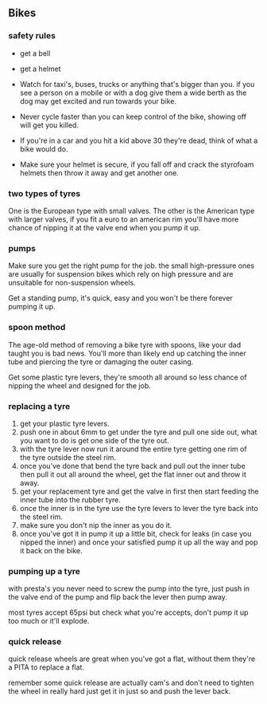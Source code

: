 ## Bikes

### safety rules

* get a bell
* get a helmet

* Watch for taxi's, buses, trucks or anything that's bigger than you. if you see a person on a mobile or with a dog give them a wide berth as the dog may get excited and run towards your bike.
* Never cycle faster than you can keep control of the bike, showing off will get you killed.
* If you're in a car and you hit a kid above 30 they're dead, think of what a bike would do.
* Make sure your helmet is secure, if you fall off and crack the styrofoam helmets then throw it away and get another one.

### two types of tyres

One is the European type with small valves.
The other is the American type with larger valves, if you fit a euro to an american rim you'll have more chance of nipping it at the valve end when you pump it up.

### pumps

Make sure you get the right pump for the job. the small high-pressure ones are usually for suspension bikes which rely on high pressure and are unsuitable for non-suspension wheels.

Get a standing pump, it's quick, easy and you won't be there forever pumping it up.

### spoon method

The age-old method of removing a bike tyre with spoons, like your dad taught you is bad news. You'll more than likely end up catching the inner tube and piercing the tyre or damaging the outer casing.

Get some plastic tyre levers, they're smooth all around so less chance of nipping the wheel and designed for the job.

### replacing a tyre

1. get your plastic tyre levers.
2. push one in about 6mm to get under the tyre and pull one side out, what you want to do is get one side of the tyre out.
3. with the tyre lever now run it around the entire tyre getting one rim of the tyre outside the steel rim.
4. once you've done that bend the tyre back and pull out the inner tube then pull it out all around the wheel, get the flat inner out and throw it away.
5. get your replacement tyre and get the valve in first then start feeding the inner tube into the rubber tyre.
6. once the inner is in the tyre use the tyre levers to lever the tyre back into the steel rim.
7. make sure you don't nip the inner as you do it.
8. once you've got it in pump it up a little bit, check for leaks (in case you nipped the inner) and once your satisfied pump it up all the way and pop it back on the bike.

### pumping up a tyre

with presta's you never need to screw the pump into the tyre, just push in the valve end of the pump and flip back the lever then pump away.

most tyres accept 65psi but check what you're accepts, don't pump it up too much or it'll explode.

### quick release

quick release wheels are great when you've got a flat, without them they're a PITA to replace a flat.

remember some quick release are actually cam's and don't need to tighten the wheel in really hard just get it in just so and push the lever back.
